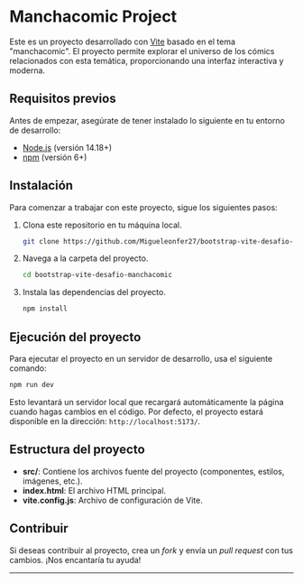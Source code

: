# Manchacomic Project

Este es un proyecto desarrollado con [Vite](https://vitejs.dev/) basado en el tema "manchacomic". El proyecto permite explorar el universo de los cómics relacionados con esta temática, proporcionando una interfaz interactiva y moderna.

## Requisitos previos

Antes de empezar, asegúrate de tener instalado lo siguiente en tu entorno de desarrollo:

- [Node.js](https://nodejs.org/) (versión 14.18+)
- [npm](https://www.npmjs.com/) (versión 6+)

## Instalación

Para comenzar a trabajar con este proyecto, sigue los siguientes pasos:

1. Clona este repositorio en tu máquina local.
   ```bash
   git clone https://github.com/Migueleonfer27/bootstrap-vite-desafio-manchacomic.git
   ```
2. Navega a la carpeta del proyecto.
   ```bash
   cd bootstrap-vite-desafio-manchacomic
   ```
3. Instala las dependencias del proyecto.
   ```bash
   npm install
   ```

## Ejecución del proyecto

Para ejecutar el proyecto en un servidor de desarrollo, usa el siguiente comando:

```bash
npm run dev
```

Esto levantará un servidor local que recargará automáticamente la página cuando hagas cambios en el código. Por defecto, el proyecto estará disponible en la dirección: `http://localhost:5173/`.

## Estructura del proyecto

- **src/**: Contiene los archivos fuente del proyecto (componentes, estilos, imágenes, etc.).
- **index.html**: El archivo HTML principal.
- **vite.config.js**: Archivo de configuración de Vite.

## Contribuir

Si deseas contribuir al proyecto, crea un *fork* y envía un *pull request* con tus cambios. ¡Nos encantaría tu ayuda!

---